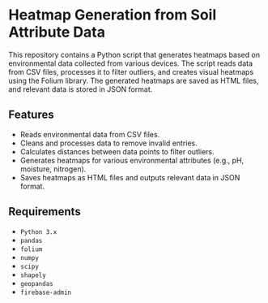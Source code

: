 # Heatmap Generation from Soil Attribute Data

This repository contains a Python script that generates heatmaps based on environmental data collected from various devices. The script reads data from CSV files, processes it to filter outliers, and creates visual heatmaps using the Folium library. The generated heatmaps are saved as HTML files, and relevant data is stored in JSON format.

## Features

 - Reads environmental data from CSV files.
 - Cleans and processes data to remove invalid entries.
 - Calculates distances between data points to filter outliers.
 - Generates heatmaps for various environmental attributes (e.g., pH, moisture, nitrogen).
 - Saves heatmaps as HTML files and outputs relevant data in JSON format.

## Requirements

 - ```Python 3.x```
 - ```pandas```
 - ```folium```
 - ```numpy```
 - ```scipy```
 - ```shapely```
 - ```geopandas```
 - ```firebase-admin```
